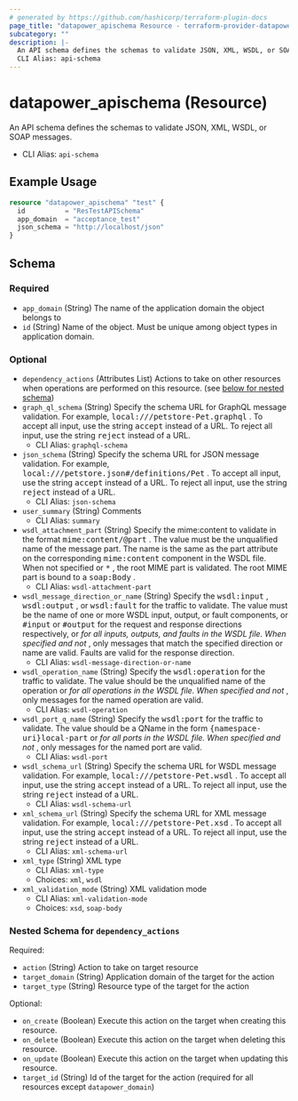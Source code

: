 ```yaml
---
# generated by https://github.com/hashicorp/terraform-plugin-docs
page_title: "datapower_apischema Resource - terraform-provider-datapower"
subcategory: ""
description: |-
  An API schema defines the schemas to validate JSON, XML, WSDL, or SOAP messages.
  CLI Alias: api-schema
---
```


# datapower_apischema (Resource)

An API schema defines the schemas to validate JSON, XML, WSDL, or SOAP messages.
  - CLI Alias: `api-schema`

## Example Usage

```terraform
resource "datapower_apischema" "test" {
  id          = "ResTestAPISchema"
  app_domain  = "acceptance_test"
  json_schema = "http://localhost/json"
}
```

<!-- schema generated by tfplugindocs -->
## Schema

### Required

- `app_domain` (String) The name of the application domain the object belongs to
- `id` (String) Name of the object. Must be unique among object types in application domain.

### Optional

- `dependency_actions` (Attributes List) Actions to take on other resources when operations are performed on this resource. (see [below for nested schema](#nestedatt--dependency_actions))
- `graph_ql_schema` (String) Specify the schema URL for GraphQL message validation. For example, <tt>local:///petstore-Pet.graphql</tt> . To accept all input, use the string <tt>accept</tt> instead of a URL. To reject all input, use the string <tt>reject</tt> instead of a URL.
  - CLI Alias: `graphql-schema`
- `json_schema` (String) Specify the schema URL for JSON message validation. For example, <tt>local:///petstore.json#/definitions/Pet</tt> . To accept all input, use the string <tt>accept</tt> instead of a URL. To reject all input, use the string <tt>reject</tt> instead of a URL.
  - CLI Alias: `json-schema`
- `user_summary` (String) Comments
  - CLI Alias: `summary`
- `wsdl_attachment_part` (String) Specify the mime:content to validate in the format <tt>mime:content/@part</tt> . The value must be the unqualified name of the message part. The name is the same as the part attribute on the corresponding <tt>mime:content</tt> component in the WSDL file. When not specified or <tt>*</tt> , the root MIME part is validated. The root MIME part is bound to a <tt>soap:Body</tt> .
  - CLI Alias: `wsdl-attachment-part`
- `wsdl_message_direction_or_name` (String) Specify the <tt>wsdl:input</tt> , <tt>wsdl:output</tt> , or <tt>wsdl:fault</tt> for the traffic to validate. The value must be the name of one or more WSDL input, output, or fault components, or <tt>#input</tt> or <tt>#output</tt> for the request and response directions respectively, or <tt>*</tt> for all inputs, outputs, and faults in the WSDL file. When specified and not <tt>*</tt> , only messages that match the specified direction or name are valid. Faults are valid for the response direction.
  - CLI Alias: `wsdl-message-direction-or-name`
- `wsdl_operation_name` (String) Specify the <tt>wsdl:operation</tt> for the traffic to validate. The value should be the unqualified name of the operation or <tt>*</tt> for all operations in the WSDL file. When specified and not <tt>*</tt> , only messages for the named operation are valid.
  - CLI Alias: `wsdl-operation`
- `wsdl_port_q_name` (String) Specify the <tt>wsdl:port</tt> for the traffic to validate. The value should be a QName in the form <tt>{namespace-uri}local-part</tt> or <tt>*</tt> for all ports in the WSDL file. When specified and not <tt>*</tt> , only messages for the named port are valid.
  - CLI Alias: `wsdl-port`
- `wsdl_schema_url` (String) Specify the schema URL for WSDL message validation. For example, <tt>local:///petstore-Pet.wsdl</tt> . To accept all input, use the string <tt>accept</tt> instead of a URL. To reject all input, use the string <tt>reject</tt> instead of a URL.
  - CLI Alias: `wsdl-schema-url`
- `xml_schema_url` (String) Specify the schema URL for XML message validation. For example, <tt>local:///petstore-Pet.xsd</tt> . To accept all input, use the string <tt>accept</tt> instead of a URL. To reject all input, use the string <tt>reject</tt> instead of a URL.
  - CLI Alias: `xml-schema-url`
- `xml_type` (String) XML type
  - CLI Alias: `xml-type`
  - Choices: `xml`, `wsdl`
- `xml_validation_mode` (String) XML validation mode
  - CLI Alias: `xml-validation-mode`
  - Choices: `xsd`, `soap-body`

<a id="nestedatt--dependency_actions"></a>
### Nested Schema for `dependency_actions`

Required:

- `action` (String) Action to take on target resource
- `target_domain` (String) Application domain of the target for the action
- `target_type` (String) Resource type of the target for the action

Optional:

- `on_create` (Boolean) Execute this action on the target when creating this resource.
- `on_delete` (Boolean) Execute this action on the target when deleting this resource.
- `on_update` (Boolean) Execute this action on the target when updating this resource.
- `target_id` (String) Id of the target for the action (required for all resources except `datapower_domain`)

